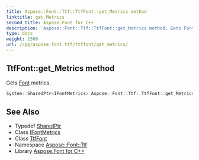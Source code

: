```yaml
---
title: Aspose::Font::Ttf::TtfFont::get_Metrics method
linktitle: get_Metrics
second_title: Aspose.Font for C++
description: 'Aspose::Font::Ttf::TtfFont::get_Metrics method. Gets Font metrics in C++.'
type: docs
weight: 1500
url: /cpp/aspose.font.ttf/ttffont/get_metrics/
---
```

## TtfFont::get_Metrics method


Gets [Font](../../../aspose.font/font/) metrics.

```cpp
System::SharedPtr<IFontMetrics> Aspose::Font::Ttf::TtfFont::get_Metrics() override
```

## See Also

* Typedef [SharedPtr](../../../system/sharedptr/)
* Class [IFontMetrics](../../../aspose.font/ifontmetrics/)
* Class [TtfFont](../)
* Namespace [Aspose::Font::Ttf](../../)
* Library [Aspose.Font for C++](../../../)
